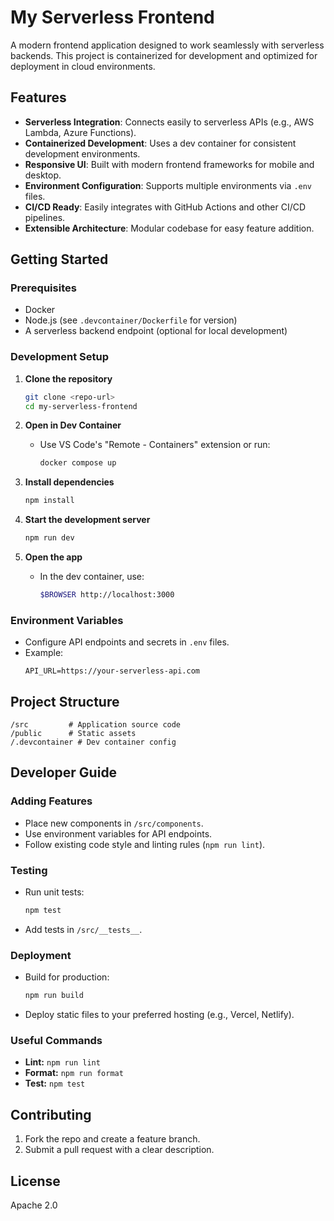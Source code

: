 # My Serverless Frontend

A modern frontend application designed to work seamlessly with serverless backends. This project is containerized for development and optimized for deployment in cloud environments.

## Features

- **Serverless Integration**: Connects easily to serverless APIs (e.g., AWS Lambda, Azure Functions).
- **Containerized Development**: Uses a dev container for consistent development environments.
- **Responsive UI**: Built with modern frontend frameworks for mobile and desktop.
- **Environment Configuration**: Supports multiple environments via `.env` files.
- **CI/CD Ready**: Easily integrates with GitHub Actions and other CI/CD pipelines.
- **Extensible Architecture**: Modular codebase for easy feature addition.

## Getting Started

### Prerequisites

- Docker
- Node.js (see `.devcontainer/Dockerfile` for version)
- A serverless backend endpoint (optional for local development)

### Development Setup

1. **Clone the repository**
   ```sh
   git clone <repo-url>
   cd my-serverless-frontend
   ```

2. **Open in Dev Container**
   - Use VS Code's "Remote - Containers" extension or run:
     ```sh
     docker compose up
     ```

3. **Install dependencies**
   ```sh
   npm install
   ```

4. **Start the development server**
   ```sh
   npm run dev
   ```

5. **Open the app**
   - In the dev container, use:
     ```sh
     $BROWSER http://localhost:3000
     ```

### Environment Variables

- Configure API endpoints and secrets in `.env` files.
- Example:
  ```
  API_URL=https://your-serverless-api.com
  ```

## Project Structure

```
/src         # Application source code
/public      # Static assets
/.devcontainer # Dev container config
```

## Developer Guide

### Adding Features

- Place new components in `/src/components`.
- Use environment variables for API endpoints.
- Follow existing code style and linting rules (`npm run lint`).

### Testing

- Run unit tests:
  ```sh
  npm test
  ```
- Add tests in `/src/__tests__`.

### Deployment

- Build for production:
  ```sh
  npm run build
  ```
- Deploy static files to your preferred hosting (e.g., Vercel, Netlify).

### Useful Commands

- **Lint:** `npm run lint`
- **Format:** `npm run format`
- **Test:** `npm test`

## Contributing

1. Fork the repo and create a feature branch.
2. Submit a pull request with a clear description.

## License

Apache 2.0
